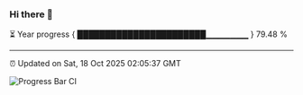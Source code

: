 ### Hi there 👋

⏳ Year progress { ███████████████████████▁▁▁▁▁▁▁ } 79.48 %

---

⏰ Updated on Sat, 18 Oct 2025 02:05:37 GMT

![Progress Bar CI](https://github.com/IshwaranRudhara/GIT-ACTION/workflows/Progress%20Bar%20CI/badge.svg)
